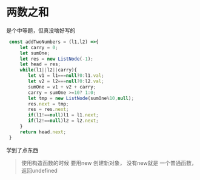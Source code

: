 # 两数之和

是个中等题，但真没啥好写的

```js
 const addTwoNumbers = (l1,l2) =>{
     let carry = 0;
     let sumOne;
     let res = new ListNode(-1);
     let head = res;
     while(l1||l2||carry){
        let v1 = l1===null?0:l1.val;
        let v2 = l2===null?0:l2.val;
        sumOne = v1 + v2 + carry;
        carry = sumOne >=10? 1:0;
        let tmp = new ListNode(sumOne%10,null);
        res.next = tmp;
        res = res.next;
        if(l1!==null)l1 = l1.next;
        if(l2!==null)l2 = l2.next;
     }
     return head.next;
 }
```

学到了点东西

> 使用构造函数的时候 要用new 创建新对象， 没有new就是 一个普通函数，返回undefined


